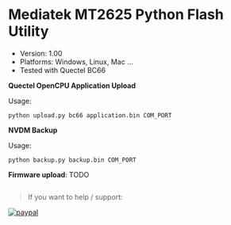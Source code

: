 # Mediatek MT2625 Python Flash Utility

* Version: 1.00
* Platforms: Windows, Linux, Mac ...
* Tested with Quectel BC66

**Quectel OpenCPU Application Upload**

Usage: 
```
python upload.py bc66 application.bin COM_PORT
```

**NVDM Backup**

Usage: 
```
python backup.py backup.bin COM_PORT
```

**Firmware upload**: TODO
```
```

>If you want to help / support:

[![paypal](https://www.paypalobjects.com/en_US/i/btn/btn_donate_SM.gif)](https://www.paypal.com/cgi-bin/webscr?cmd=_s-xclick&hosted_button_id=ESUP9LCZMZTD6)
